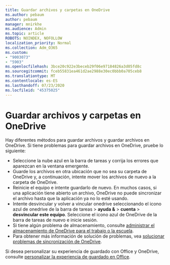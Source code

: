 ```yaml
---
title: Guardar archivos y carpetas en OneDrive
ms.author: pebaum
author: pebaum
manager: mnirkhe
ms.audience: Admin
ms.topic: article
ROBOTS: NOINDEX, NOFOLLOW
localization_priority: Normal
ms.collection: Adm_O365
ms.custom:
- "9003073"
- "5903"
ms.openlocfilehash: 3bce20c922e3beceb29f06e97184826a3d05fd8c
ms.sourcegitcommit: fceb55831ea461d2ae2988e30ec0bbb0a705ceb8
ms.translationtype: MT
ms.contentlocale: es-ES
ms.lasthandoff: 07/23/2020
ms.locfileid: "45375025"
---
```

# <a name="saving-files-and-folders-to-onedrive"></a>Guardar archivos y carpetas en OneDrive

Hay diferentes métodos para guardar archivos y guardar archivos en OneDrive. Si tiene problemas para guardar archivos en OneDrive, pruebe lo siguiente:

- Seleccione la nube azul en la barra de tareas y corrija los errores que aparezcan en la ventana emergente.
- Guarde los archivos en otra ubicación que no sea su carpeta de OneDrive y, a continuación, intente mover los archivos de nuevo a la carpeta de OneDrive.
- Reinicie el equipo e intente guardarlo de nuevo. En muchos casos, si una aplicación tiene abierto un archivo, OneDrive no puede sincronizar el archivo hasta que la aplicación ya no lo esté usando.    
- Intente desvincular y volver a vincular onedrive seleccionando el icono azul de onedrive de la barra de tareas > **ayuda &**  >  **cuenta**  >  **desvincular este equipo**. Seleccione el icono azul de OneDrive de la barra de tareas de nuevo e inicie sesión.
- Si tiene algún problema de almacenamiento, consulte [administrar el almacenamiento de OneDrive para el trabajo o la escuela](https://support.microsoft.com/office/manage-your-onedrive-for-work-or-school-storage-31519161-059c-4764-b6f8-f5cd29f7fe68).
- Para obtener más información de solución de problemas, vea [solucionar problemas de sincronización de OneDrive](https://docs.microsoft.com/alchemyinsights/fix-onedrive-sync-issues).  

Si desea personalizar su experiencia de guardado con Office y OneDrive, consulte [personalizar la experiencia de guardado en Office](https://support.microsoft.com/office/customize-the-save-experience-in-office-786200a7-f5f2-4d26-a3ae-b78c60dd5d3b).
